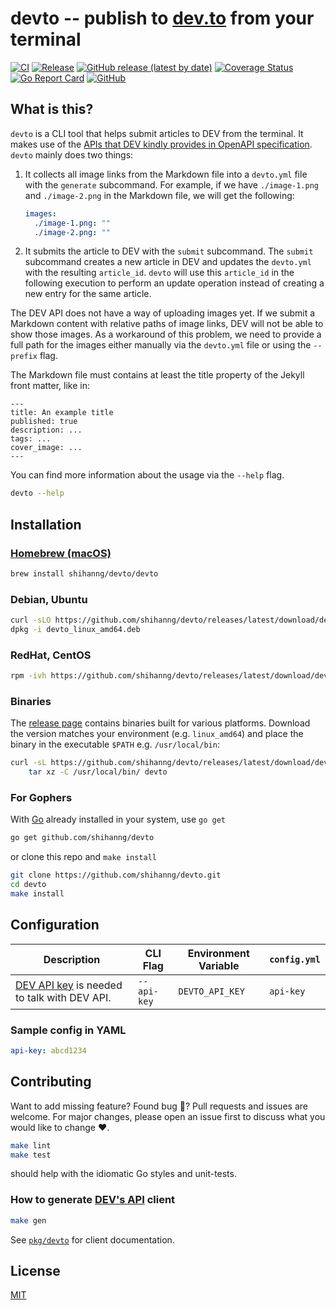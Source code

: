 # devto -- publish to [dev.to](https://dev.to) from your terminal

[![CI](https://github.com/shihanng/devto/workflows/main/badge.svg?branch=develop)](https://github.com/shihanng/devto/actions?query=workflow%3Amain)
[![Release](https://github.com/shihanng/devto/workflows/release/badge.svg)](https://github.com/shihanng/devto/actions?query=workflow%3Arelease)
[![GitHub release (latest by date)](https://img.shields.io/github/v/release/shihanng/devto)](https://github.com/shihanng/devto/releases)
[![Coverage Status](https://coveralls.io/repos/github/shihanng/devto/badge.svg?branch=develop)](https://coveralls.io/github/shihanng/devto?branch=develop)
[![Go Report Card](https://goreportcard.com/badge/github.com/shihanng/devto)](https://goreportcard.com/report/github.com/shihanng/devto)
[![GitHub](https://img.shields.io/github/license/shihanng/devto)](./LICENSE)

## What is this?

`devto` is a CLI tool that helps submit articles to DEV from the terminal. It makes use of the [APIs that DEV kindly provides in OpenAPI specification](https://docs.dev.to/api/). `devto` mainly does two things:

1. It collects all image links from the Markdown file into a `devto.yml` file with the `generate` subcommand. For example, if we have `./image-1.png` and `./image-2.png` in the Markdown file, we will get the following:

   ```yml
   images:
     ./image-1.png: ""
     ./image-2.png: ""
   ```

2. It submits the article to DEV with the `submit` subcommand. The `submit` subcommand creates a new article in DEV and updates the `devto.yml` with the resulting `article_id`. `devto` will use this `article_id` in the following execution to perform an update operation instead of creating a new entry for the same article.

The DEV API does not have a way of uploading images yet. If we submit a Markdown content with relative paths of image links, DEV will not be able to show those images. As a workaround of this problem, we need to provide a full path for the images either manually via the `devto.yml` file or using the `--prefix` flag.

The Markdown file must contains at least the title property of the Jekyll front matter, like in:

```
---
title: An example title
published: true
description: ...
tags: ...
cover_image: ...
---
```

You can find more information about the usage via the `--help` flag.

```sh
devto --help
```

## Installation

### [Homebrew (macOS)](https://github.com/shihanng/homebrew-devto)

```sh
brew install shihanng/devto/devto
```

### Debian, Ubuntu

```sh
curl -sLO https://github.com/shihanng/devto/releases/latest/download/devto_linux_amd64.deb
dpkg -i devto_linux_amd64.deb
```

### RedHat, CentOS

```sh
rpm -ivh https://github.com/shihanng/devto/releases/latest/download/devto_linux_amd64.rpm
```

### Binaries

The [release page](https://github.com/shihanng/devto/releases) contains binaries built for various platforms. Download the version matches your environment (e.g. `linux_amd64`) and place the binary in the executable `$PATH` e.g. `/usr/local/bin`:

```sh
curl -sL https://github.com/shihanng/devto/releases/latest/download/devto_linux_amd64.tar.gz | \
    tar xz -C /usr/local/bin/ devto
```

### For Gophers

With [Go](https://golang.org/doc/install) already installed in your system, use `go get`

```sh
go get github.com/shihanng/devto
```

or clone this repo and `make install`

```sh
git clone https://github.com/shihanng/devto.git
cd devto
make install
```

## Configuration

| Description                                                                                    | CLI Flag    | Environment Variable | `config.yml` |
| ---------------------------------------------------------------------------------------------- | ----------- | -------------------- | ------------ |
| [DEV API key](https://docs.dev.to/api/#section/Authentication) is needed to talk with DEV API. | `--api-key` | `DEVTO_API_KEY`      | `api-key`    |

### Sample config in YAML

```yaml
api-key: abcd1234
```

## Contributing

Want to add missing feature? Found bug :bug:? Pull requests and issues are welcome. For major changes, please open an issue first to discuss what you would like to change :heart:.

```sh
make lint
make test
```

should help with the idiomatic Go styles and unit-tests.

### How to generate [DEV's API](https://docs.dev.to/api/) client

```sh
make gen
```

See [`pkg/devto`](./pkg/devto) for client documentation.

## License

[MIT](./LICENSE)
